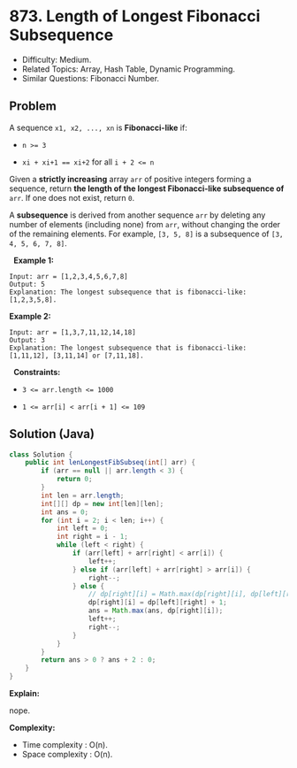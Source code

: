 # 873. Length of Longest Fibonacci Subsequence

- Difficulty: Medium.
- Related Topics: Array, Hash Table, Dynamic Programming.
- Similar Questions: Fibonacci Number.

## Problem

A sequence ```x1, x2, ..., xn``` is **Fibonacci-like** if:


	
- ```n >= 3```
	
- ```xi + xi+1 == xi+2``` for all ```i + 2 <= n```


Given a **strictly increasing** array ```arr``` of positive integers forming a sequence, return **the **length** of the longest Fibonacci-like subsequence of** ```arr```. If one does not exist, return ```0```.

A **subsequence** is derived from another sequence ```arr``` by deleting any number of elements (including none) from ```arr```, without changing the order of the remaining elements. For example, ```[3, 5, 8]``` is a subsequence of ```[3, 4, 5, 6, 7, 8]```.

 
**Example 1:**

```
Input: arr = [1,2,3,4,5,6,7,8]
Output: 5
Explanation: The longest subsequence that is fibonacci-like: [1,2,3,5,8].
```

**Example 2:**

```
Input: arr = [1,3,7,11,12,14,18]
Output: 3
Explanation: The longest subsequence that is fibonacci-like: [1,11,12], [3,11,14] or [7,11,18].
```

 
**Constraints:**


	
- ```3 <= arr.length <= 1000```
	
- ```1 <= arr[i] < arr[i + 1] <= 109```



## Solution (Java)

```java
class Solution {
    public int lenLongestFibSubseq(int[] arr) {
        if (arr == null || arr.length < 3) {
            return 0;
        }
        int len = arr.length;
        int[][] dp = new int[len][len];
        int ans = 0;
        for (int i = 2; i < len; i++) {
            int left = 0;
            int right = i - 1;
            while (left < right) {
                if (arr[left] + arr[right] < arr[i]) {
                    left++;
                } else if (arr[left] + arr[right] > arr[i]) {
                    right--;
                } else {
                    // dp[right][i] = Math.max(dp[right][i], dp[left][right] + 1);
                    dp[right][i] = dp[left][right] + 1;
                    ans = Math.max(ans, dp[right][i]);
                    left++;
                    right--;
                }
            }
        }
        return ans > 0 ? ans + 2 : 0;
    }
}
```

**Explain:**

nope.

**Complexity:**

* Time complexity : O(n).
* Space complexity : O(n).
